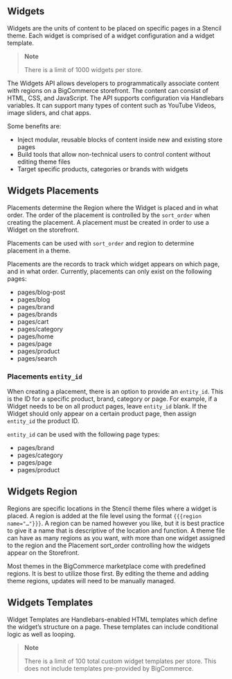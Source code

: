 ## Widgets

Widgets are the units of content to be placed on specific pages in a Stencil theme. Each widget is comprised of a widget configuration and a widget template. 

>**Note**
>
>There is a limit of 1000 widgets per store.

The Widgets API allows developers to programmatically associate content with regions on a BigCommerce storefront. The content can consist of HTML, CSS, and JavaScript. The API supports configuration via Handlebars variables. It can support many types of content such as YouTube Videos, image sliders, and chat apps.

Some benefits are:
* Inject modular, reusable blocks of content inside new and existing store pages
* Build tools that allow non-technical users to control content without editing theme files
* Target specific products, categories or brands with widgets

## Widgets Placements
Placements determine the Region where the Widget is placed and in what order. The order of the placement is controlled by the `sort_order` when creating the placement. A placement must be created in order to use a Widget on the storefront.

Placements can be used with `sort_order` and region to determine placement in a theme.

Placements are the records to track which widget appears on which page, and in what order. Currently, placements can only exist on the following pages:
* pages/blog-post
* pages/blog
* pages/brand
* pages/brands
* pages/cart
* pages/category
* pages/home
* pages/page
* pages/product
* pages/search

### Placements `entity_id`
When creating a placement, there is an option to provide an `entity_id`. This is the ID for a specific product, brand, category or page. For example, if a Widget needs to be on all product pages, leave `entity_id` blank. If the Widget should only appear on a certain product page, then assign `entity_id` the product ID.

`entity_id` can be used with the following page types:
* pages/brand
* pages/category
* pages/page
* pages/product

## Widgets Region
Regions are specific locations in the Stencil theme files where a widget is placed. A region is added at the file level using the format `{{{region name="…"}}}`. A region can be named however you like, but it is best practice to give it a name that is descriptive of the location and function. A theme file can have as many regions as you want, with more than one widget assigned to the region and the Placement sort_order controlling how the widgets appear on the Storefront.

Most themes in the BigCommerce marketplace come with predefined regions. It is best to utilize those first. By editing the theme and adding theme regions, updates will need to be manually managed.

## Widgets Templates
Widget Templates are Handlebars-enabled HTML templates which define the widget’s structure on a page. These templates can include conditional logic as well as looping. 

>**Note**
>
>There is a limit of 100 total custom widget templates per store. This does not include templates pre-provided by BigCommerce.
